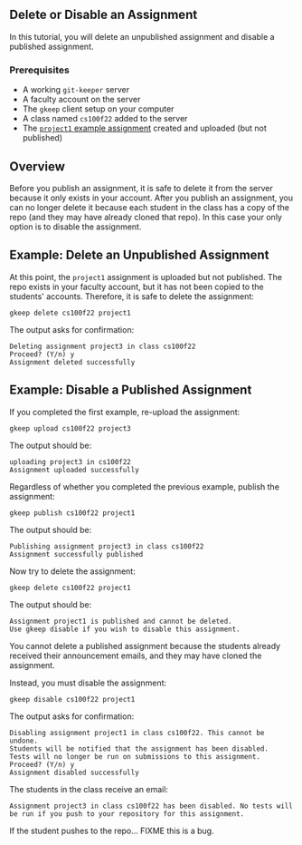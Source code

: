 ## Delete or Disable an Assignment

In this tutorial, you will delete an unpublished assignment and disable a
published assignment.

### Prerequisites

* A working `git-keeper` server
* A faculty account on the server
* The `gkeep` client setup on your computer
* A class named `cs100f22` added to the server
* The [`project1` example assignment](new_assignment.md) created and uploaded (but not published)

## Overview

Before you publish an assignment, it is safe to delete it from the server because it only exists 
in your account.   After you publish an assignment, you can no longer delete it because each
student in the class has a copy of the repo (and they may have already cloned that repo).  In 
this case your only option is to disable the assignment.

## Example: Delete an Unpublished Assignment

At this point, the `project1` assignment is uploaded but not published.  The repo exists
in your faculty account, but it has not been copied to the students' accounts.  Therefore,
it is safe to delete the assignment:

```
gkeep delete cs100f22 project1
```

The output asks for confirmation:

```
Deleting assignment project3 in class cs100f22
Proceed? (Y/n) y
Assignment deleted successfully
```

## Example: Disable a Published Assignment

If you completed the first example, re-upload the assignment:

```
gkeep upload cs100f22 project3
```

The output should be:

```
uploading project3 in cs100f22
Assignment uploaded successfully
```

Regardless of whether you completed the previous example, publish the assignment:

```
gkeep publish cs100f22 project1
```

The output should be:

```
Publishing assignment project3 in class cs100f22
Assignment successfully published
```

Now try to delete the assignment:

```
gkeep delete cs100f22 project1
```

The output should be:

```
Assignment project1 is published and cannot be deleted.
Use gkeep disable if you wish to disable this assignment.
```

You cannot delete a published assignment because the students already received their
announcement emails, and they may have cloned the assignment.

Instead, you must disable the assignment:

```
gkeep disable cs100f22 project1
```

The output asks for confirmation:

```
Disabling assignment project1 in class cs100f22. This cannot be undone.
Students will be notified that the assignment has been disabled.
Tests will no longer be run on submissions to this assignment.
Proceed? (Y/n) y
Assignment disabled successfully
```

The students in the class receive an email:

```
Assignment project3 in class cs100f22 has been disabled. No tests will be run if you push to your repository for this assignment.
```

If the student pushes to the repo... FIXME this is a bug.
